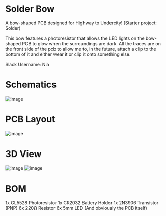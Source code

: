 # Solder Bow

A bow-shaped PCB designed for Highway to Undercity! (Starter project: Solder)

This bow features a photoresistor that allows the LED lights on the bow-shaped PCB to glow when the surroundings are dark. All the traces are on the front side of the pcb to allow me to, in the future, attach a clip to the bottom of it and either wear it or clip it onto something else.

Slack Username: Nia

# Schematics
![image](https://github.com/user-attachments/assets/5e8910b2-77e8-4473-95b4-3f6abddfa2b4)

# PCB Layout
![image](https://github.com/user-attachments/assets/f32bbbb4-96fd-407b-9a5b-6b88d3858878)

# 3D View
![image](https://github.com/user-attachments/assets/d93b9c9a-c6c7-4995-8f00-2d1cbf3d29a1)
![image](https://github.com/user-attachments/assets/912a8acb-863c-4cf2-9680-570f80e39d61)

# BOM
1x GL5528 Photoresistor
1x CR2032 Battery Holder
1x 2N3906 Transistor (PNP)
6x 220Ω Resistor
6x 5mm LED
(And obviously the PCB itself)
